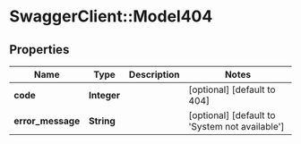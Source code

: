 # SwaggerClient::Model404

## Properties
Name | Type | Description | Notes
------------ | ------------- | ------------- | -------------
**code** | **Integer** |  | [optional] [default to 404]
**error_message** | **String** |  | [optional] [default to &#x27;System not available&#x27;]

